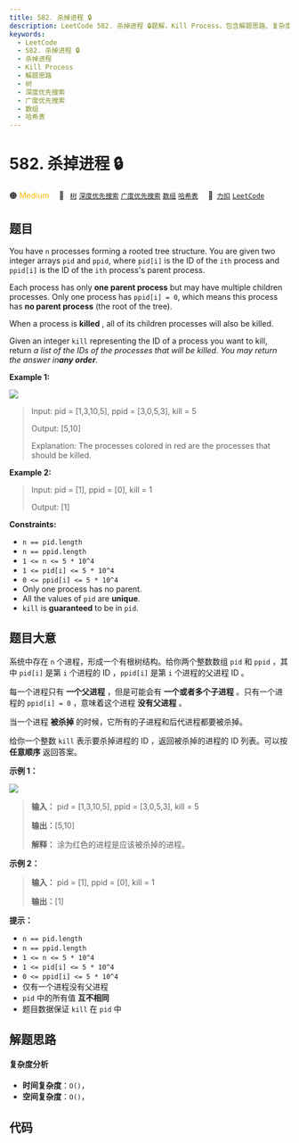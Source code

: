 ```yaml
---
title: 582. 杀掉进程 🔒
description: LeetCode 582. 杀掉进程 🔒题解，Kill Process，包含解题思路、复杂度分析以及完整的 JavaScript 代码实现。
keywords:
  - LeetCode
  - 582. 杀掉进程 🔒
  - 杀掉进程
  - Kill Process
  - 解题思路
  - 树
  - 深度优先搜索
  - 广度优先搜索
  - 数组
  - 哈希表
---
```


# 582. 杀掉进程 🔒

🟠 <font color=#ffb800>Medium</font>&emsp; 🔖&ensp; [`树`](/tag/tree.md) [`深度优先搜索`](/tag/depth-first-search.md) [`广度优先搜索`](/tag/breadth-first-search.md) [`数组`](/tag/array.md) [`哈希表`](/tag/hash-table.md)&emsp; 🔗&ensp;[`力扣`](https://leetcode.cn/problems/kill-process) [`LeetCode`](https://leetcode.com/problems/kill-process)

## 题目

You have `n` processes forming a rooted tree structure. You are given two
integer arrays `pid` and `ppid`, where `pid[i]` is the ID of the `ith` process
and `ppid[i]` is the ID of the `ith` process's parent process.

Each process has only **one parent process** but may have multiple children
processes. Only one process has `ppid[i] = 0`, which means this process has
**no parent process** (the root of the tree).

When a process is **killed** , all of its children processes will also be
killed.

Given an integer `kill` representing the ID of a process you want to kill,
return _a list of the IDs of the processes that will be killed. You may return
the answer in**any order**._



**Example 1:**

![](https://fastly.jsdelivr.net/gh/doocs/leetcode@main/solution/0500-0599/0582.Kill%20Process/images/ptree.jpg)

> Input: pid = [1,3,10,5], ppid = [3,0,5,3], kill = 5
> 
> Output: [5,10]
> 
> Explanation:  The processes colored in red are the processes that should be killed.

**Example 2:**

> Input: pid = [1], ppid = [0], kill = 1
> 
> Output: [1]

**Constraints:**

  * `n == pid.length`
  * `n == ppid.length`
  * `1 <= n <= 5 * 10^4`
  * `1 <= pid[i] <= 5 * 10^4`
  * `0 <= ppid[i] <= 5 * 10^4`
  * Only one process has no parent.
  * All the values of `pid` are **unique**.
  * `kill` is **guaranteed** to be in `pid`.


## 题目大意

系统中存在 `n` 个进程，形成一个有根树结构。给你两个整数数组 `pid` 和 `ppid` ，其中 `pid[i]` 是第 `i` 个进程的 ID
，`ppid[i]` 是第 `i` 个进程的父进程 ID 。

每一个进程只有 **一个父进程** ，但是可能会有 **一个或者多个子进程** 。只有一个进程的 `ppid[i] = 0` ，意味着这个进程
**没有父进程** 。

当一个进程 **被杀掉** 的时候，它所有的子进程和后代进程都要被杀掉。

给你一个整数 `kill` 表示要杀掉​​进程的 ID ，返回被杀掉的进程的 ID 列表。可以按 **任意顺序** 返回答案。



**示例 1：**

![](https://fastly.jsdelivr.net/gh/doocs/leetcode@main/solution/0500-0599/0582.Kill%20Process/images/ptree.jpg)

> 
> 
> 
> 
> 
> **输入：** pid = [1,3,10,5], ppid = [3,0,5,3], kill = 5
> 
> **输出：**[5,10]
> 
> **解释：** 涂为红色的进程是应该被杀掉的进程。
> 
> 

**示例 2：**

> 
> 
> 
> 
> 
> **输入：** pid = [1], ppid = [0], kill = 1
> 
> **输出：**[1]
> 
> 



**提示：**

  * `n == pid.length`
  * `n == ppid.length`
  * `1 <= n <= 5 * 10^4`
  * `1 <= pid[i] <= 5 * 10^4`
  * `0 <= ppid[i] <= 5 * 10^4`
  * 仅有一个进程没有父进程
  * `pid` 中的所有值 **互不相同**
  * 题目数据保证 `kill` 在 `pid` 中


## 解题思路

#### 复杂度分析

- **时间复杂度**：`O()`，
- **空间复杂度**：`O()`，

## 代码

```javascript

```
